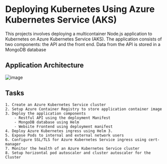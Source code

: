 # Deploying Kubernetes Using Azure Kubernetes Service (AKS) 

This projects involves deploying a multicontainer Node.js application to Kubernetes on Azure Kubernetes Service (AKS). The application consists of two components: the API and the front end. Data from the API is stored in a MongoDB database

## Application Architecture

![image](https://user-images.githubusercontent.com/30922643/133923588-bad4c74a-6139-4650-84e6-eb11e8c95ac0.png)

## Tasks
    1. Create an Azure Kubernetes Service cluster
    2. Setup Azure Container Registry to store application container image
    3. Deploy the application components 
        - Restful API using the deployment Manifest
        - MongoDB database using Helm
        - Website Frontend using deployment manifest 
    4. Deploy Azure Kubernetes ingress using Helm 3.
    5. Expose Pods to internal and external network users
    6. Configure SSL/TLS for Azure Kubernetes Service ingress using cert-manager
    7. Monitor the health of an Azure Kubernetes Service cluster
    8. Setup horizontal pod autoscaler and cluster autoscaler for the Cluster


